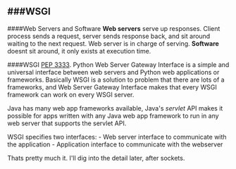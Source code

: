 ###WSGI
-
####Web Servers and Software
**Web servers** serve up responses. Client process sends a request, server sends response back, and sit around waiting to the next request. Web server is in charge of serving. **Software** doesnt sit around, it only exists at execution time.

####WSGI
[PEP 3333](https://www.python.org/dev/peps/pep-3333/). Python Web Server Gateway Interface is a simple and universal interface between web servers and Python web applications or frameworks. Basically WSGI is a solution to problem that there are lots of a frameworks, and Web Server Gateway Interface makes that every WSGI framework can work on every WSGI server.

Java has many web app frameworks available, Java's *servlet* API makes it possible for apps written with any Java web app framework to run in any web server that supports the servlet API.

WSGI specifies two interfaces:
	- Web server interface to communicate with the application
	- Application interface to communicate with the webserver

Thats pretty much it. I'll dig into the detail later, after sockets.

